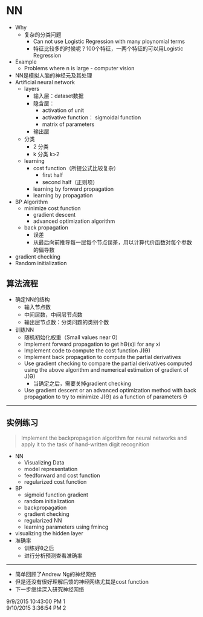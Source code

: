 # NN #

- Why
	- 复杂的分类问题
		- Can not use Logistic Regression with many ploynomial terms
		- 特征比较多的时候呢？100个特征，一两个特征的可以用Logistic Regression
- Example
	- Problems where n is large - computer vision
- NN是模拟人脑的神经元及其处理
- Artificial neural network
	- layers
		- 输入层：dataset数据
		- 隐含层：
			- activation of unit
			- activative function： sigmoidal function
			- matrix of parameters
		- 输出层
	- 分类
		- 2 分类
		- k 分类 k>2
	- learning
		- cost function（所提公式比较复杂）
			- first half
			- second half（正则项）
		- learning by forward propagation
		- learning by propagation
- BP Algorithm
	- minimize cost function
		- gradient descent
		- advanced optimization algorithm
	- back propagation
		- 误差
		- 从最后向前推导每一层每个节点误差，用以计算代价函数对每个参数的偏导数
- gradient checking
- Random initialization

## 算法流程 ##

- 确定NN的结构
	- 输入节点数
	- 中间层数，中间层节点数
	- 输出层节点数：分类问题的类别个数
- 训练NN
	- 随机初始化权重（Small values near 0）
	-  Implement forward propagation to get hƟ(x)i for any xi
	-  Implement code to compute the cost function J(Ɵ)
	-  Implement back propagation to compute the partial derivatives
	-  Use gradient checking to compare the partial derivatives computed using the above algorithm and numerical estimation of gradient of J(Ɵ)
		-  当确定之后，需要关掉gradient checking
	- Use gradient descent or an advanced optimization method with back propagation to try to minimize J(Ɵ) as a function of parameters Ɵ

----------

## 实例练习 ##

> Implement the backpropagation algorithm for neural
networks and apply it to the task of hand-written digit recognition

- NN
	- Visualizing Data
	- model representation
	- feedforward and cost function
	- regularized cost function
- BP
	- sigmoid function gradient
	- random initialization
	- backpropagation
	- gradient checking
	- regularized NN
	- learning parameters using fmincg
- visualizing the hidden layer
- 准确率
	- 训练好θ之后
	- 进行分析预测查看准确率

----------

- 简单回顾了Andrew Ng的神经网络
- 但是还没有很好理解后馈的神经网络尤其是cost function
- 下一步继续深入研究神经网络

9/9/2015 10:43:00 PM 1  
9/10/2015 3:36:54 PM 2